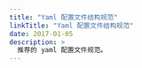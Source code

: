 ```yaml
---
title: "Yaml 配置文件结构规范"
linkTitle: "Yaml 配置文件结构规范"
date: 2017-01-05
description: >
  推荐的 yaml 配置文件规范。
---
```


